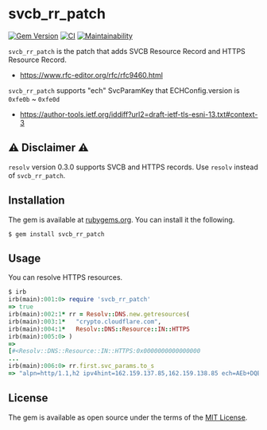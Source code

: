 # svcb_rr_patch

[![Gem Version](https://badge.fury.io/rb/svcb_rr_patch.svg)](https://badge.fury.io/rb/svcb_rr_patch)
[![CI](https://github.com/thekuwayama/svcb_rr_patch/workflows/CI/badge.svg)](https://github.com/thekuwayama/svcb_rr_patch/actions?workflow=CI)
[![Maintainability](https://api.codeclimate.com/v1/badges/a1e5224a552014f2d4d5/maintainability)](https://codeclimate.com/github/thekuwayama/svcb_rr_patch/maintainability)

`svcb_rr_patch` is the patch that adds SVCB Resource Record and HTTPS Resource Record.

- https://www.rfc-editor.org/rfc/rfc9460.html

`svcb_rr_patch` supports "ech" SvcParamKey that ECHConfig.version is `0xfe0b` ~ `0xfe0d`

- https://author-tools.ietf.org/iddiff?url2=draft-ietf-tls-esni-13.txt#context-3


## :warning: Disclaimer :warning:

`resolv` version 0.3.0 supports SVCB and HTTPS records. Use `resolv` instead of `svcb_rr_patch`.


## Installation

The gem is available at [rubygems.org](https://rubygems.org/gems/svcb_rr_patch). You can install it the following.

```sh-session
$ gem install svcb_rr_patch
```


## Usage

You can resolve HTTPS resources.

```ruby
$ irb
irb(main):001:0> require 'svcb_rr_patch'
=> true
irb(main):002:1* rr = Resolv::DNS.new.getresources(
irb(main):003:1*   "crypto.cloudflare.com",
irb(main):004:1*   Resolv::DNS::Resource::IN::HTTPS
irb(main):005:0> )
=>
[#<Resolv::DNS::Resource::IN::HTTPS:0x0000000000000000
...
irb(main):006:0> rr.first.svc_params.to_s
=> "alpn=http/1.1,h2 ipv4hint=162.159.137.85,162.159.138.85 ech=AEb+DQBC4wAgACCaqAJAAhqN4e1k2RSa+rFgJCpJNOapZy5FdQZUN5ITXAAEAAEAAQATY2xvdWRmbGFyZS1lc25pLmNvbQAA ipv6hint=2606:4700:7::a29f:8955,2606:4700:7::a29f:8a55"
```


## License

The gem is available as open source under the terms of the [MIT License](http://opensource.org/licenses/MIT).
